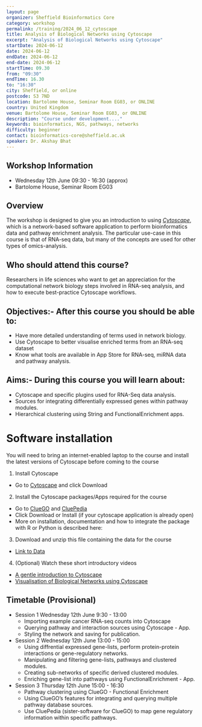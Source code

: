 ```yaml
---
layout: page
organizer: Sheffield Bioinformatics Core
category: workshop
permalink: /training/2024_06_12_cytoscape
title: Analysis of Biological Networks using Cytoscape
excerpt: "Analysis of Biological Networks using Cytoscape"
startDate: 2024-06-12
date: 2024-06-12
endDate: 2024-06-12
end-date: 2024-06-12
startTime: 09.30
from: "09:30"
endTime: 16.30
to: "16:30"
city: Sheffield, or online
postcode: S3 7ND
location: Bartolome House, Seminar Room EG03, or ONLINE
country: United Kingdom
venue: Bartolome House, Seminar Room EG03, or ONLINE
description: "Course under development...."
keywords: bioinformatics, NGS, pathways, networks
difficulty: beginner
contact: bioinformatics-core@sheffield.ac.uk
speaker: Dr. Akshay Bhat
---
```


## Workshop Information

- Wednesday 12th June 09:30 - 16:30 (approx)
- Bartolome House, Seminar Room EG03


## Overview

The workshop is designed to give you an introduction to using [*Cytoscape*](https://cytoscape.org/), which is a network-based software application to perform bioinformatics data and pathway enrichment analysis. The particular use-case in this course is that of RNA-seq data, but many of the concepts are used for other types of omics-analysis. 

## Who should attend this course?

Researchers in life sciences who want to get an appreciation for the computational network biology steps involved in RNA-seq analysis, and how to execute best-practice Cytoscape workflows.

## Objectives:- After this course you should be able to:

- Have more detailed understanding of terms used in network biology.
- Use Cytoscape to better visualise enriched terms from an RNA-seq dataset
- Know what tools are available in App Store for RNA-seq, miRNA data and pathway analysis.


## Aims:- During this course you will learn about:


- Cytoscape and specific plugins used for RNA-Seq data analysis.
- Sources for integrating differentially expressed genes within pathway modules.
- Hierarchical clustering using String and FunctionalEnrichment apps.

# Software installation

You will need to bring an internet-enabled laptop to the course and install the latest versions of Cytoscape before coming to the course

1) Install Cytoscape
  - Go to [Cytoscape](https://cytoscape.org/download.html) and click Download

2) Install the Cytoscape packages/Apps required for the course

  - Go to [ClueGO](https://apps.cytoscape.org/apps/cluego) and [CluePedia](https://apps.cytoscape.org/apps/cluepedia)
  - Click Download or Install (if your cytoscape application is already open)
  - More on installation, documentation and how to integrate the package with R or Python is described here:

3) Download and unzip this file containing the data for the course

- [Link to Data](https://github.com/a1aks/Cytoscape_Course/tree/0b870086afbc1b678f10f9e9bcf55ec342494660/Data_Files)

4) (Optional) Watch these short introductory videos

- [A gentle introduction to Cytoscape](https://www.youtube.com/watch?v=YH-XXHhrv58)
- [Visualisation of Biological Networks using Cytoscape](https://www.youtube.com/watch?v=sqM7ZLhTJoM&list=PLFQS98nmv__zaNXLUQACQu1dHWjtpToKN&index=3)


## Timetable (Provisional)

- Session 1 Wednesday 12th June 9:30 - 13:00
  + Importing example cancer RNA-seq counts into Cytoscape
  + Querying pathway and interaction sources using Cytoscape - App.
  + Styling the network and saving for publication.
- Session 2 Wednesday 12th June 13:00 - 15:00
  + Using diffrential expressed gene-lists, perform protein-protein interactions or gene-regulatory networks.
  + Manipulating and filtering gene-lists, pathways and clustered modules.
  + Creating sub-networks of specific derived clustered modules.
  + Enriching gene-list into pathways using FunctionalEnrichment - App.
- Session 3 Thursday 12th June 15:00 - 16:30
  + Pathway clustering using ClueGO - Functional Enrichment
  + Using ClueGO’s features for integrating and querying multiple pathway database sources.
  + Use CluePedia (sister-software for ClueGO) to map gene regulatory information within specific pathways.
  
  